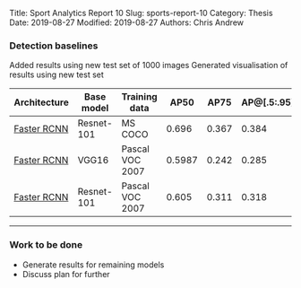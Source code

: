 Title: Sport Analytics Report 10
Slug: sports-report-10
Category: Thesis
Date: 2019-08-27
Modified: 2019-08-27
Authors: Chris Andrew

### Detection baselines
Added results using new test set of 1000 images
Generated visualisation of results using new test set
<table class="table table-bordered table-hover">
  <thead>
    <tr>
      <th>Architecture</th>
      <th>Base model</th>
      <th>Training data</th>
      <th>AP50</th>
      <th>AP75</th>
      <th>AP@[.5:.95]</th>
    </tr>
  </thead>
  <tbody>
    <tr>
      <td><a href="http://preon.iiit.ac.in:8888/?model=res101_coco_new">Faster RCNN</a></td>
      <td>Resnet-101</td>
      <td>MS COCO</td>
      <td>0.696</td>
      <td>0.367</td>
      <td>0.384</td>
    <tr>
    <tr>
      <td><a href="http://preon.iiit.ac.in:8888/?model=vgg16_pascal_new">Faster RCNN</a></td>
      <td> VGG16</td>
      <td> Pascal VOC 2007</td>
      <td>0.5987</td>
      <td>0.242</td>
      <td>0.285</td>
    </tr>
    <tr>
      <td><a href="http://preon.iiit.ac.in:8888/?model=res101_pascal_new">Faster RCNN</a></td>
      <td>Resnet-101</td>
      <td>Pascal VOC 2007</td>
      <td>0.605</td>
      <td>0.311</td>
      <td>0.318</td>
    </tr>
  </tbody>
</table>

-------
### Work to be done
- Generate results for remaining models
- Discuss plan for further
